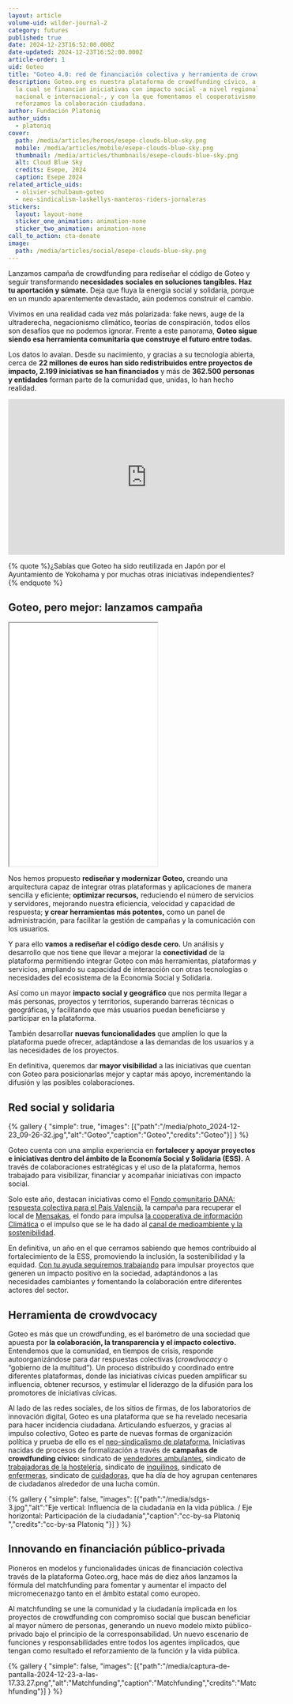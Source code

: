 ```yaml
---
layout: article
volume-uid: wilder-journal-2
category: futures
published: true
date: 2024-12-23T16:52:00.000Z
date-updated: 2024-12-23T16:52:00.000Z
article-order: 1
uid: Goteo
title: "Goteo 4.0: red de financiación colectiva y herramienta de crowdvocacy"
description: Goteo.org es nuestra plataforma de crowdfunding cívico, a través de
  la cual se financian iniciativas con impacto social -a nivel regional,
  nacional e internacional-, y con la que fomentamos el cooperativismo y
  reforzamos la colaboración ciudadana.
author: Fundación Platoniq
author_uids:
  - platoniq
cover:
  path: /media/articles/heroes/esepe-clouds-blue-sky.png
  mobile: /media/articles/mobile/esepe-clouds-blue-sky.png
  thumbnail: /media/articles/thumbnails/esepe-clouds-blue-sky.png
  alt: Cloud Blue Sky
  credits: Esepe, 2024
  caption: Esepe 2024
related_article_uids:
  - olivier-schulbaum-goteo
  - neo-sindicalism-laskellys-manteros-riders-jornaleras
stickers:
  layout: layout-none
  sticker_one_animation: animation-none
  sticker_two_animation: animation-none
call_to_action: cta-donate
image:
  path: /media/articles/social/esepe-clouds-blue-sky.png
---
```

Lanzamos campaña de crowdfunding para rediseñar el código de Goteo y seguir transformando **necesidades sociales en soluciones tangibles.** **Haz tu aportación y súmate.** Deja que fluya la energía social y solidaria, porque en un mundo aparentemente devastado, aún podemos construir el cambio.

Vivimos en una realidad cada vez más polarizada: fake news, auge de la ultraderecha, negacionismo climático, teorías de conspiración, todos ellos son desafíos que no podemos ignorar. Frente a este panorama, **Goteo sigue siendo esa herramienta comunitaria que construye el futuro entre todas.**

Los datos lo avalan. Desde su nacimiento, y gracias a su tecnología abierta, cerca de **22 millones de euros han sido redistribuidos entre proyectos de impacto, 2.199 iniciativas se han financiados** y más de **362.500 personas y entidades** forman parte de la comunidad que, unidas, lo han hecho realidad. 

<iframe width="560" height="315" src="https://www.youtube.com/embed/GyTWubZyegQ?si=2v1_6w0jpy8apBYk" title="YouTube video player" frameborder="0" allow="accelerometer; autoplay; clipboard-write; encrypted-media; gyroscope; picture-in-picture; web-share" referrerpolicy="strict-origin-when-cross-origin" allowfullscreen></iframe>

{% quote %}¿Sabías que Goteo ha sido reutilizada en Japón por el Ayuntamiento de Yokohama y por muchas otras iniciativas independientes? {% endquote %}

## **Goteo, pero mejor: lanzamos campaña**

<iframe frameborder="5" height="492px" src="//www.goteo.org/widget/project/goteo-pero-mejor" width="300px" scrolling="no"></iframe>

Nos hemos propuesto **rediseñar y modernizar Goteo,** creando una arquitectura capaz de integrar otras plataformas y aplicaciones de manera sencilla y eficiente; **optimizar recursos,** reduciendo el número de servicios y servidores, mejorando nuestra eficiencia, velocidad y capacidad de respuesta; **y crear herramientas más potentes,** como un panel de administración, para facilitar la gestión de campañas y la comunicación con los usuarios.

Y para ello **vamos a rediseñar el código desde cero.** Un análisis y desarrollo que nos tiene que llevar a mejorar la **conectividad** de la plataforma permitiendo integrar Goteo con más herramientas, plataformas y servicios, ampliando su capacidad de interacción con otras tecnologías o necesidades del ecosistema de la Economía Social y Solidaria.

Así como un mayor **impacto social y geográfico** que nos permita llegar a más personas, proyectos y territorios, superando barreras técnicas o geográficas, y facilitando que más usuarios puedan beneficiarse y participar en la plataforma.

También desarrollar **nuevas funcionalidades** que amplíen lo que la plataforma puede ofrecer, adaptándose a las demandas de los usuarios y a las necesidades de los proyectos.

En definitiva, queremos dar **mayor visibilidad** a las iniciativas que cuentan con Goteo para posicionarlas mejor y captar más apoyo, incrementando la difusión y las posibles colaboraciones.

## **Red social y solidaria**

{% gallery { "simple": true, "images": [{"path":"/media/photo_2024-12-23_09-26-32.jpg","alt":"Goteo","caption":"Goteo","credits":"Goteo"}] } %}

Goteo cuenta con una amplia experiencia en **fortalecer y apoyar proyectos e iniciativas dentro del ámbito de la Economía Social y Solidaria (ESS).** A través de colaboraciones estratégicas y el uso de la plataforma, hemos trabajado para visibilizar, financiar y acompañar iniciativas con impacto social.

Solo este año, destacan iniciativas como el [Fondo comunitario DANA: respuesta colectiva para el País Valencià](<>), la campaña para recuperar el local de [Mensakas](<>), el fondo para impulsa [la cooperativa de información Climática](<>) o el impulso que se le ha dado al [canal de medioambiente y la sostenibilidad](<>). 

En definitiva, un año en el que cerramos sabiendo que hemos contribuido al fortalecimiento de la ESS, promoviendo la inclusión, la sostenibilidad y la equidad. [Con tu ayuda seguiremos trabajando](https://www.goteo.org/project/goteo-pero-mejor) para impulsar proyectos que generen un impacto positivo en la sociedad, adaptándonos a las necesidades cambiantes y fomentando la colaboración entre diferentes actores del sector.

## **Herramienta de crowdvocacy**

Goteo es más que un crowdfunding, es el barómetro de una sociedad que apuesta por **la colaboración, la transparencia y el impacto colectivo.** Entendemos que la comunidad, en tiempos de crisis, responde autoorganizándose para dar respuestas colectivas (*crowdvocacy* o “gobierno de la multitud”). Un proceso distribuido y coordinado entre diferentes plataformas, donde las iniciativas cívicas pueden amplificar su influencia, obtener recursos, y estimular el liderazgo de la difusión para los promotores de iniciativas cívicas. 

Al lado de las redes sociales, de los sitios de firmas, de los laboratorios de innovación digital, Goteo es una plataforma que se ha revelado necesaria para hacer incidencia ciudadana. Articulando esfuerzos, y gracias al impulso colectivo, Goteo es parte de nuevas formas de organización política y prueba de ello es el [neo-sindicalismo de plataforma.](https://journal.platoniq.net/es/wilder-journal-2/deep-dives/neo-sindicalismo/) Iniciativas nacidas de procesos de formalización a través de **campañas de crowdfunding cívico:** sindicato de [vendedores ambulantes](https://www.goteo.org/project/top-manta-bcn), sindicato de [trabajadoras de la hostelería](https://www.goteo.org/project/las-kellys), sindicato de [inquilinos](https://www.goteo.org/project/sindicat-de-llogaters-i-llogateres), sindicato de [enfermeras](https://www.goteo.org/project/masenfermeria), sindicato de [cuidadoras](https://www.goteo.org/project/quien-cuida-a-las-que-cuidan), que ha día de hoy agrupan centenares de ciudadanos alrededor de una lucha común. 

{% gallery { "simple": false, "images": [{"path":"/media/sdgs-3.jpg","alt":"Eje vertical: Influencia de la ciudadanía en la vida pública. / Eje horizontal: Participación de la ciudadanía","caption":"cc-by-sa Platoniq ","credits":"cc-by-sa Platoniq "}] } %}

## **Innovando en financiación público-privada**

Pioneros en modelos y funcionalidades únicas de financiación colectiva través de la plataforma Goteo.org, hace más de diez años lanzamos la fórmula del matchfunding para fomentar y aumentar el impacto del micromecenazgo tanto en el ámbito estatal como europeo.

Al matchfunding se une la comunidad y la ciudadanía implicada en los proyectos de crowdfunding con compromiso social que buscan beneficiar al mayor número de personas, generando un nuevo modelo mixto público-privado bajo el principio de la corresponsabilidad. Un nuevo escenario de funciones y responsabilidades entre todos los agentes implicados, que tengan como resultado el reforzamiento de la función y la vida pública.

{% gallery { "simple": false, "images": [{"path":"/media/captura-de-pantalla-2024-12-23-a-las-17.33.27.png","alt":"Matchfunding","caption":"Matchfunding","credits":"Matchfunding"}] } %}

